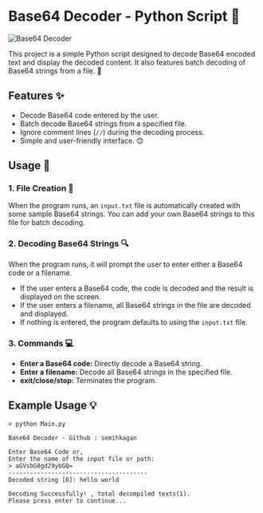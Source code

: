 # Base64 Decoder - Python Script 🎉

![Base64 Decoder](asset/main.png)

This project is a simple Python script designed to decode Base64 encoded text and display the decoded content. It also features batch decoding of Base64 strings from a file. 📄

## Features ✨

- Decode Base64 code entered by the user.
- Batch decode Base64 strings from a specified file.
- Ignore comment lines (`//`) during the decoding process.
- Simple and user-friendly interface. 😊

## Usage 🚀

### 1. File Creation 📂

When the program runs, an `input.txt` file is automatically created with some sample Base64 strings. You can add your own Base64 strings to this file for batch decoding.

### 2. Decoding Base64 Strings 🔍

When the program runs, it will prompt the user to enter either a Base64 code or a filename.

- If the user enters a Base64 code, the code is decoded and the result is displayed on the screen.
- If the user enters a filename, all Base64 strings in the file are decoded and displayed.
- If nothing is entered, the program defaults to using the `input.txt` file.

### 3. Commands 💻

- **Enter a Base64 code:** Directly decode a Base64 string.
- **Enter a filename:** Decode all Base64 strings in the specified file.
- **exit/close/stop:** Terminates the program.

## Example Usage 💡

```
> python Main.py

Base64 Decoder - Github : semihkagan

Enter Base64 Code or,
Enter the name of the input file or path:
> aGVsbG8gd29ybGQ=
---------------------------------------
Decoded string [0]: hello world

Decoding Successfully! , total decompiled texts(1).
Please press enter to continue...
```
